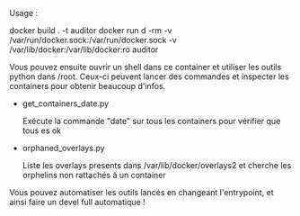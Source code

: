 Usage : 

  docker build . -t auditor
  docker run d -rm -v /var/run/docker.sock:/var/run/docker.sock -v /var/lib/docker:/var/lib/docker:ro auditor 

Vous pouvez ensuite ouvrir un shell dans ce container et utiliser les outils python dans /root.
Ceux-ci peuvent lancer des commandes et inspecter les containers pour obtenir beaucoup d'infos. 

* get_containers_date.py

  Exécute la commande "date" sur tous les containers pour vérifier que tous es ok

* orphaned_overlays.py

  Liste les overlays presents dans /var/lib/docker/overlays2 et cherche les orphelins non rattachés à un container

Vous pouvez automatiser les outils lancés en changeant l'entrypoint, et ainsi faire un devel full automatique !
